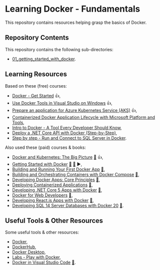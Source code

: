# Learning Docker - Fundamentals

This repository contains resources helping grasp the basics of Docker.

## Repository Contents

This repository contains the following sub-directories:

- [01_getting_started_with_docker](01_getting_started_with_docker/).

## Learning Resources

Based on these (free) courses:

- [Docker - Get Started](https://docs.docker.com/get-started/) :+1:,
- [Use Docker Tools in Visual Studio on Windows](https://learn.microsoft.com/en-us/dotnet/architecture/containerized-lifecycle/design-develop-containerized-apps/visual-studio-tools-for-docker) :+1:,
- [Prepare an application for Azure Kubernetes Service (AKS)](https://learn.microsoft.com/en-us/azure/aks/tutorial-kubernetes-prepare-app) :+1:,
- [Containerized Docker Application Lifecycle with Microsoft Platform and Tools](https://learn.microsoft.com/en-us/dotnet/architecture/containerized-lifecycle/),
- [Intro to Docker - A Tool Every Developer Should Know](https://youtu.be/WcQ3-M4-jik),
- [Deploy a .NET Core API with Docker (Step-by-Step)](https://youtu.be/f0lMGPB10bM),
- [Step by step - Run and Connect to SQL Server in Docker](https://youtu.be/SJAl3vOX05M).

Also used these (paid) courses & books:

- [Docker and Kubernetes: The Big Picture](https://app.pluralsight.com/library/courses/docker-kubernetes-big-picture/table-of-contents) [:file_folder:](https://app.pluralsight.com/library/courses/docker-kubernetes-big-picture/exercise-files) :+1:,
- [Getting Started with Docker](https://app.pluralsight.com/library/courses/getting-started-docker/table-of-contents) [:file_folder:](https://app.pluralsight.com/library/courses/getting-started-docker/exercise-files) [:file_folder:](https://github.com/nigelpoulton/gsd) :arrow_forward:,
- [Building and Running Your First Docker App](https://app.pluralsight.com/library/courses/docker-building-running-first-app/table-of-contents) [:file_folder:](https://app.pluralsight.com/library/courses/docker-building-running-first-app/exercise-files),
- [Building and Orchestrating Containers with Docker Compose](https://app.pluralsight.com/library/courses/docker-compose-building-orchestrating-containers/table-of-contents) [:file_folder:](https://app.pluralsight.com/library/courses/docker-compose-building-orchestrating-containers/exercise-files),
- [Developing Docker Apps: Core Principles](https://app.pluralsight.com/library/courses/docker-apps-developing-core-principles/table-of-contents) [:file_folder:](https://app.pluralsight.com/library/courses/docker-apps-developing-core-principles/exercise-files),
- [Deploying Containerized Applications](https://app.pluralsight.com/library/courses/deploying-containerized-applications/table-of-contents) [:file_folder:](https://app.pluralsight.com/library/courses/deploying-containerized-applications/exercise-files),
- [Developing .NET Core 5 Apps with Docker](https://app.pluralsight.com/library/courses/docker-dot-net-core-apps-developing/table-of-contents) [:file_folder:](https://app.pluralsight.com/library/courses/docker-dot-net-core-apps-developing/exercise-files),
- [Docker for Web Developers](https://app.pluralsight.com/library/courses/docker-web-development/table-of-contents) [:file_folder:](https://app.pluralsight.com/library/courses/docker-web-developers/exercise-files),
- [Developing React.js Apps with Docker](https://app.pluralsight.com/library/courses/reactjs-apps-docker-developing/table-of-contents) [:file_folder:](https://app.pluralsight.com/library/courses/reactjs-apps-docker-developing/exercise-files),
- [Developing SQL 14 Server Databases with Docker 20](https://app.pluralsight.com/library/courses/sql-server-databases-docker-developing/table-of-contents) [:file_folder:](https://app.pluralsight.com/library/courses/sql-server-databases-docker-developing/exercise-files).

## Useful Tools & Other Resources

Some useful tools & other resources:

- [Docker](https://www.docker.com/),
- [DockerHub](https://hub.docker.com/),
- [Docker Desktop](https://www.docker.com/products/docker-desktop/),
- [Labs - Play with Docker](https://labs.play-with-docker.com/),
- [Docker in Visual Studio Code](https://code.visualstudio.com/docs/containers/overview) [:file_folder:](https://marketplace.visualstudio.com/items?itemName=ms-azuretools.vscode-docker).
